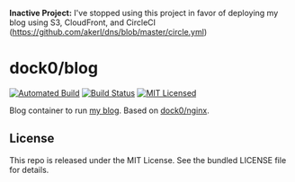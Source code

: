 **Inactive Project:** I've stopped using this project in favor of deploying my blog using S3, CloudFront, and CircleCI (https://github.com/akerl/dns/blob/master/circle.yml)

dock0/blog
=======

[![Automated Build](https://img.shields.io/docker/build/dock0/blog.svg)](https://hub.docker.com/r/dock0/blog/)
[![Build Status](https://img.shields.io/travis/com/dock0/blog.svg)](https://travis-ci.com/dock0/blog)
[![MIT Licensed](http://img.shields.io/badge/license-MIT-green.svg)](https://tldrlegal.com/license/mit-license)

Blog container to run [my blog](https://github.com/akerl/blog). Based on [dock0/nginx](https://github.com/dock0/nginx).

## License

This repo is released under the MIT License. See the bundled LICENSE file for details.

